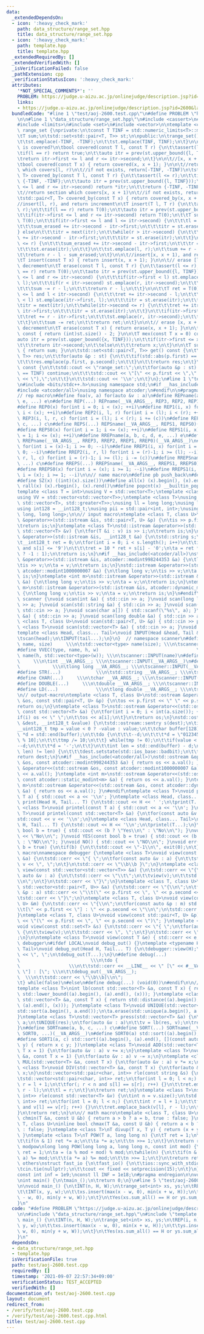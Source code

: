 ```yaml
---
data:
  _extendedDependsOn:
  - icon: ':heavy_check_mark:'
    path: data_structure/range_set.hpp
    title: data_structure/range_set.hpp
  - icon: ':heavy_check_mark:'
    path: template.hpp
    title: template.hpp
  _extendedRequiredBy: []
  _extendedVerifiedWith: []
  _isVerificationFailed: false
  _pathExtension: cpp
  _verificationStatusIcon: ':heavy_check_mark:'
  attributes:
    '*NOT_SPECIAL_COMMENTS*': ''
    PROBLEM: https://judge.u-aizu.ac.jp/onlinejudge/description.jsp?id=2600&lang=jp
    links:
    - https://judge.u-aizu.ac.jp/onlinejudge/description.jsp?id=2600&lang=jp
  bundledCode: "#line 1 \"test/aoj-2600.test.cpp\"\n#define PROBLEM \"https://judge.u-aizu.ac.jp/onlinejudge/description.jsp?id=2600&lang=jp\"\
    \n\n#line 1 \"data_structure/range_set.hpp\"\n#include <cassert>\n#include <iostream>\n\
    #include <limits>\n#include <set>\n#include <vector>\n\ntemplate <class T>\nstruct\
    \ range_set {\nprivate:\n\tconst T TINF = std::numeric_limits<T>::max() / 2;\n\
    \tT sum;\n\tstd::set<std::pair<T, T>> st;\n\npublic:\n\trange_set() : sum(0) {\n\
    \t\tst.emplace(-TINF, -TINF);\n\t\tst.emplace(TINF, TINF);\n\t}\n\n\t//[l, r)\
    \ is covered?\n\tbool covered(const T l, const T r) {\n\t\tassert(l <= r);\n\t\
    \tif(l == r) return true;\n\t\tauto itr = prev(st.upper_bound({l, TINF}));\n\t\
    \treturn itr->first <= l and r <= itr->second;\n\t}\n\n\t//[x, x + 1) is covered?\n\
    \tbool covered(const T x) { return covered(x, x + 1); }\n\n\t//return section\
    \ which covers[l, r)\n\t//if not exists, return[-TINF, -TINF)\n\tstd::pair<T,\
    \ T> covered_by(const T l, const T r) {\n\t\tassert(l <= r);\n\t\tif(l == r) return\
    \ {-TINF, -TINF};\n\t\tauto itr = prev(st.upper_bound({l, TINF}));\n\t\tif(itr->first\
    \ <= l and r <= itr->second) return *itr;\n\t\treturn {-TINF, -TINF};\n\t}\n\n\
    \t//return section which covers[x, x + 1)\n\t//if not exists, return[-TINF, -TINF)\n\
    \tstd::pair<T, T> covered_by(const T x) { return covered_by(x, x + 1); }\n\n\t\
    //insert[l, r), and return increment\n\tT insert(T l, T r) {\n\t\tassert(l <=\
    \ r);\n\t\tif(l == r) return T(0);\n\t\tauto itr = prev(st.upper_bound({l, TINF}));\n\
    \t\tif(itr->first <= l and r <= itr->second) return T(0);\n\t\tT sum_erased =\
    \ T(0);\n\t\tif(itr->first <= l and l <= itr->second) {\n\t\t\tl = itr->first;\n\
    \t\t\tsum_erased += itr->second - itr->first;\n\t\t\titr = st.erase(itr);\n\t\t\
    } else\n\t\t\titr = next(itr);\n\t\twhile(r > itr->second) {\n\t\t\tsum_erased\
    \ += itr->second - itr->first;\n\t\t\titr = st.erase(itr);\n\t\t}\n\t\tif(itr->first\
    \ <= r) {\n\t\t\tsum_erased += itr->second - itr->first;\n\t\t\tr = itr->second;\n\
    \t\t\tst.erase(itr);\n\t\t}\n\t\tst.emplace(l, r);\n\t\tsum += r - l - sum_erased;\n\
    \t\treturn r - l - sum_erased;\n\t}\n\n\t//insert[x, x + 1), and return increment\n\
    \tT insert(const T x) { return insert(x, x + 1); }\n\n\t// erase [l, r), and return\
    \ decrement\n\tT erase(const T l, const T r) {\n\t\tassert(l <= r);\n\t\tif(l\
    \ == r) return T(0);\n\t\tauto itr = prev(st.upper_bound({l, TINF}));\n\t\tif(itr->first\
    \ <= l and r <= itr->second) {\n\t\t\tif(itr->first < l) st.emplace(itr->first,\
    \ l);\n\t\t\tif(r < itr->second) st.emplace(r, itr->second);\n\t\t\tst.erase(itr);\n\
    \t\t\tsum -= r - l;\n\t\t\treturn r - l;\n\t\t}\n\n\t\tT ret = T(0);\n\t\tif(itr->first\
    \ <= l and l < itr->second) {\n\t\t\tret += itr->second - l;\n\t\t\tif(itr->first\
    \ < l) st.emplace(itr->first, l);\n\t\t\titr = st.erase(itr);\n\t\t} else\n\t\t\
    \titr = next(itr);\n\t\twhile(itr->second <= r) {\n\t\t\tret += itr->second -\
    \ itr->first;\n\t\t\titr = st.erase(itr);\n\t\t}\n\t\tif(itr->first < r) {\n\t\
    \t\tret += r - itr->first;\n\t\t\tst.emplace(r, itr->second);\n\t\t\tst.erase(itr);\n\
    \t\t}\n\t\tsum -= ret;\n\t\treturn ret;\n\t}\n\n\t// erase [x, x + 1), and return\
    \ decrement\n\tT erase(const T x) { return erase(x, x + 1); }\n\n\tint size()\
    \ const { return (int)st.size() - 2; }\n\n\tT mex(const T x = 0) const {\n\t\t\
    auto itr = prev(st.upper_bound({x, TINF}));\n\t\tif(itr->first <= x and x < itr->second)\n\
    \t\t\treturn itr->second;\n\t\telse\n\t\t\treturn x;\n\t}\n\n\tT sum_all() const\
    \ { return sum; }\n\n\tstd::set<std::pair<T, T>> get() const {\n\t\tstd::set<std::pair<T,\
    \ T>> res;\n\t\tfor(auto &p : st) {\n\t\t\tif(std::abs(p.first) == TINF) continue;\n\
    \t\t\tres.emplace(p.first, p.second);\n\t\t}\n\t\treturn res;\n\t}\n\n\tvoid dump()\
    \ const {\n\t\tstd::cout << \"range_set:\";\n\t\tfor(auto &p : st) {\n\t\t\tif(std::abs(p.first)\
    \ == TINF) continue;\n\t\t\tstd::cout << \"[\" << p.first << \",\" << p.second\
    \ << \"),\";\n\t\t}\n\t\tstd::cout << '\\n';\n\t}\n};\n#line 1 \"template.hpp\"\
    \n#include <bits/stdc++.h>\nusing namespace std;\n#if __has_include(<atcoder/all>)\n\
    #include <atcoder/all>\nusing namespace atcoder;\n#endif\n\n#pragma region Macros\n\
    // rep macro\n#define foa(v, a) for(auto &v : a)\n#define REPname(a, b, c, d,\
    \ e, ...) e\n#define REP(...) REPname(__VA_ARGS__, REP3, REP2, REP1, REP0)(__VA_ARGS__)\n\
    #define REP0(x) for(int i = 0; i < (x); ++i)\n#define REP1(i, x) for(int i = 0;\
    \ i < (x); ++i)\n#define REP2(i, l, r) for(int i = (l); i < (r); ++i)\n#define\
    \ REP3(i, l, r, c) for(int i = (l); i < (r); i += (c))\n#define REPSname(a, b,\
    \ c, ...) c\n#define REPS(...) REPSname(__VA_ARGS__, REPS1, REPS0)(__VA_ARGS__)\n\
    #define REPS0(x) for(int i = 1; i <= (x); ++i)\n#define REPS1(i, x) for(int i\
    \ = 1; i <= (x); ++i)\n#define RREPname(a, b, c, d, e, ...) e\n#define RREP(...)\
    \ RREPname(__VA_ARGS__, RREP3, RREP2, RREP1, RREP0)(__VA_ARGS__)\n#define RREP0(x)\
    \ for(int i = (x)-1; i >= 0; --i)\n#define RREP1(i, x) for(int i = (x)-1; i >=\
    \ 0; --i)\n#define RREP2(i, r, l) for(int i = (r)-1; i >= (l); --i)\n#define RREP3(i,\
    \ r, l, c) for(int i = (r)-1; i >= (l); i -= (c))\n#define RREPSname(a, b, c,\
    \ ...) c\n#define RREPS(...) RREPSname(__VA_ARGS__, RREPS1, RREPS0)(__VA_ARGS__)\n\
    #define RREPS0(x) for(int i = (x); i >= 1; --i)\n#define RREPS1(i, x) for(int\
    \ i = (x); i >= 1; --i)\n\n// name macro\n#define pb push_back\n#define eb emplace_back\n\
    #define SZ(x) ((int)(x).size())\n#define all(x) (x).begin(), (x).end()\n#define\
    \ rall(x) (x).rbegin(), (x).rend()\n#define popcnt(x) __builtin_popcountll(x)\n\
    template <class T = int>\nusing V = std::vector<T>;\ntemplate <class T = int>\n\
    using VV = std::vector<std::vector<T>>;\ntemplate <class T>\nusing pqup = std::priority_queue<T,\
    \ std::vector<T>, std::greater<T>>;\nusing ll = long long;\nusing ld = long double;\n\
    using int128 = __int128_t;\nusing pii = std::pair<int, int>;\nusing pll = std::pair<long\
    \ long, long long>;\n\n// input macro\ntemplate <class T, class U>\nstd::istream\
    \ &operator>>(std::istream &is, std::pair<T, U> &p) {\n\tis >> p.first >> p.second;\n\
    \treturn is;\n}\ntemplate <class T>\nstd::istream &operator>>(std::istream &is,\
    \ std::vector<T> &v) {\n\tfor(T &i : v) is >> i;\n\treturn is;\n}\nstd::istream\
    \ &operator>>(std::istream &is, __int128_t &a) {\n\tstd::string s;\n\tis >> s;\n\
    \t__int128_t ret = 0;\n\tfor(int i = 0; i < s.length(); i++)\n\t\tif('0' <= s[i]\
    \ and s[i] <= '9')\n\t\t\tret = 10 * ret + s[i] - '0';\n\ta = ret * (s[0] == '-'\
    \ ? -1 : 1);\n\treturn is;\n}\n#if __has_include(<atcoder/all>)\nstd::istream\
    \ &operator>>(std::istream &is, atcoder::modint998244353 &a) {\n\tlong long v;\n\
    \tis >> v;\n\ta = v;\n\treturn is;\n}\nstd::istream &operator>>(std::istream &is,\
    \ atcoder::modint1000000007 &a) {\n\tlong long v;\n\tis >> v;\n\ta = v;\n\treturn\
    \ is;\n}\ntemplate <int m>\nstd::istream &operator>>(std::istream &is, atcoder::static_modint<m>\
    \ &a) {\n\tlong long v;\n\tis >> v;\n\ta = v;\n\treturn is;\n}\ntemplate <int\
    \ m>\nstd::istream &operator>>(std::istream &is, atcoder::dynamic_modint<m> &a)\
    \ {\n\tlong long v;\n\tis >> v;\n\ta = v;\n\treturn is;\n}\n#endif\nnamespace\
    \ scanner {\nvoid scan(int &a) { std::cin >> a; }\nvoid scan(long long &a) { std::cin\
    \ >> a; }\nvoid scan(std::string &a) { std::cin >> a; }\nvoid scan(char &a) {\
    \ std::cin >> a; }\nvoid scan(char a[]) { std::scanf(\"%s\", a); }\nvoid scan(double\
    \ &a) { std::cin >> a; }\nvoid scan(long double &a) { std::cin >> a; }\ntemplate\
    \ <class T, class U>\nvoid scan(std::pair<T, U> &p) { std::cin >> p; }\ntemplate\
    \ <class T>\nvoid scan(std::vector<T> &a) { std::cin >> a; }\nvoid INPUT() {}\n\
    template <class Head, class... Tail>\nvoid INPUT(Head &head, Tail &... tail) {\n\
    \tscan(head);\n\tINPUT(tail...);\n}\n}  // namespace scanner\n#define VEC(type,\
    \ name, size)     \\\n\tstd::vector<type> name(size); \\\n\tscanner::INPUT(name)\n\
    #define VVEC(type, name, h, w)                                    \\\n\tstd::vector<std::vector<type>>\
    \ name(h, std::vector<type>(w)); \\\n\tscanner::INPUT(name)\n#define INT(...)\
    \     \\\n\tint __VA_ARGS__; \\\n\tscanner::INPUT(__VA_ARGS__)\n#define LL(...)\
    \            \\\n\tlong long __VA_ARGS__; \\\n\tscanner::INPUT(__VA_ARGS__)\n\
    #define STR(...)             \\\n\tstd::string __VA_ARGS__; \\\n\tscanner::INPUT(__VA_ARGS__)\n\
    #define CHAR(...)     \\\n\tchar __VA_ARGS__; \\\n\tscanner::INPUT(__VA_ARGS__)\n\
    #define DOUBLE(...)     \\\n\tdouble __VA_ARGS__; \\\n\tscanner::INPUT(__VA_ARGS__)\n\
    #define LD(...)              \\\n\tlong double __VA_ARGS__; \\\n\tscanner::INPUT(__VA_ARGS__)\n\
    \n// output-macro\ntemplate <class T, class U>\nstd::ostream &operator<<(std::ostream\
    \ &os, const std::pair<T, U> &p) {\n\tos << p.first << \" \" << p.second;\n\t\
    return os;\n}\ntemplate <class T>\nstd::ostream &operator<<(std::ostream &os,\
    \ const std::vector<T> &a) {\n\tfor(int i = 0; i < int(a.size()); ++i) {\n\t\t\
    if(i) os << \" \";\n\t\tos << a[i];\n\t}\n\treturn os;\n}\nstd::ostream &operator<<(std::ostream\
    \ &dest, __int128_t &value) {\n\tstd::ostream::sentry s(dest);\n\tif(s) {\n\t\t\
    __uint128_t tmp = value < 0 ? -value : value;\n\t\tchar buffer[128];\n\t\tchar\
    \ *d = std::end(buffer);\n\t\tdo {\n\t\t\t--d;\n\t\t\t*d = \"0123456789\"[tmp\
    \ % 10];\n\t\t\ttmp /= 10;\n\t\t} while(tmp != 0);\n\t\tif(value < 0) {\n\t\t\t\
    --d;\n\t\t\t*d = '-';\n\t\t}\n\t\tint len = std::end(buffer) - d;\n\t\tif(dest.rdbuf()->sputn(d,\
    \ len) != len) {\n\t\t\tdest.setstate(std::ios_base::badbit);\n\t\t}\n\t}\n\t\
    return dest;\n}\n#if __has_include(<atcoder/all>)\nstd::ostream &operator<<(std::ostream\
    \ &os, const atcoder::modint998244353 &a) { return os << a.val(); }\nstd::ostream\
    \ &operator<<(std::ostream &os, const atcoder::modint1000000007 &a) { return os\
    \ << a.val(); }\ntemplate <int m>\nstd::ostream &operator<<(std::ostream &os,\
    \ const atcoder::static_modint<m> &a) { return os << a.val(); }\ntemplate <int\
    \ m>\nstd::ostream &operator<<(std::ostream &os, const atcoder::dynamic_modint<m>\
    \ &a) { return os << a.val(); }\n#endif\ntemplate <class T>\nvoid print(const\
    \ T a) { std::cout << a << '\\n'; }\ntemplate <class Head, class... Tail>\nvoid\
    \ print(Head H, Tail... T) {\n\tstd::cout << H << ' ';\n\tprint(T...);\n}\ntemplate\
    \ <class T>\nvoid printel(const T a) { std::cout << a << '\\n'; }\ntemplate <class\
    \ T>\nvoid printel(const std::vector<T> &a) {\n\tfor(const auto &v : a)\n\t\t\
    std::cout << v << '\\n';\n}\ntemplate <class Head, class... Tail>\nvoid printel(Head\
    \ H, Tail... T) {\n\tstd::cout << H << '\\n';\n\tprintel(T...);\n}\nvoid Yes(const\
    \ bool b = true) { std::cout << (b ? \"Yes\\n\" : \"No\\n\"); }\nvoid No() { std::cout\
    \ << \"No\\n\"; }\nvoid YES(const bool b = true) { std::cout << (b ? \"YES\\n\"\
    \ : \"NO\\n\"); }\nvoid NO() { std::cout << \"NO\\n\"; }\nvoid err(const bool\
    \ b = true) {\n\tif(b) {\n\t\tstd::cout << \"-1\\n\", exit(0);\n\t}\n}\n\n//debug\
    \ macro\nnamespace debugger {\ntemplate <class T>\nvoid view(const std::vector<T>\
    \ &a) {\n\tstd::cerr << \"{ \";\n\tfor(const auto &v : a) {\n\t\tstd::cerr <<\
    \ v << \", \";\n\t}\n\tstd::cerr << \"\\b\\b }\";\n}\ntemplate <class T>\nvoid\
    \ view(const std::vector<std::vector<T>> &a) {\n\tstd::cerr << \"{\\n\";\n\tfor(const\
    \ auto &v : a) {\n\t\tstd::cerr << \"\\t\";\n\t\tview(v);\n\t\tstd::cerr << \"\
    \\n\";\n\t}\n\tstd::cerr << \"}\";\n}\ntemplate <class T, class U>\nvoid view(const\
    \ std::vector<std::pair<T, U>> &a) {\n\tstd::cerr << \"{\\n\";\n\tfor(const auto\
    \ &p : a) std::cerr << \"\\t(\" << p.first << \", \" << p.second << \")\\n\";\n\
    \tstd::cerr << \"}\";\n}\ntemplate <class T, class U>\nvoid view(const std::map<T,\
    \ U> &m) {\n\tstd::cerr << \"{\\n\";\n\tfor(const auto &p : m) std::cerr << \"\
    \\t[\" << p.first << \"] : \" << p.second << \"\\n\";\n\tstd::cerr << \"}\";\n\
    }\ntemplate <class T, class U>\nvoid view(const std::pair<T, U> &p) { std::cerr\
    \ << \"(\" << p.first << \", \" << p.second << \")\"; }\ntemplate <class T>\n\
    void view(const std::set<T> &s) {\n\tstd::cerr << \"{ \";\n\tfor(auto &v : s)\
    \ {\n\t\tview(v);\n\t\tstd::cerr << \", \";\n\t}\n\tstd::cerr << \"\\b\\b }\"\
    ;\n}\n\ntemplate <class T>\nvoid view(const T &e) { std::cerr << e; }\n}  // namespace\
    \ debugger\n#ifdef LOCAL\nvoid debug_out() {}\ntemplate <typename Head, typename...\
    \ Tail>\nvoid debug_out(Head H, Tail... T) {\n\tdebugger::view(H);\n\tstd::cerr\
    \ << \", \";\n\tdebug_out(T...);\n}\n#define debug(...)                      \
    \                          \\\n\tdo {                                        \
    \                  \\\n\t\tstd::cerr << __LINE__ << \" [\" << #__VA_ARGS__ <<\
    \ \"] : [\"; \\\n\t\tdebug_out(__VA_ARGS__);                                 \
    \  \\\n\t\tstd::cerr << \"\\b\\b]\\n\";                                   \\\n\
    \t} while(false)\n#else\n#define debug(...) (void(0))\n#endif\n\n// vector macro\n\
    template <class T>\nint lb(const std::vector<T> &a, const T x) { return std::distance((a).begin(),\
    \ std::lower_bound((a).begin(), (a).end(), (x))); }\ntemplate <class T>\nint ub(const\
    \ std::vector<T> &a, const T x) { return std::distance((a).begin(), std::upper_bound((a).begin(),\
    \ (a).end(), (x))); }\ntemplate <class T>\nvoid UNIQUE(std::vector<T> &a) {\n\t\
    std::sort(a.begin(), a.end());\n\ta.erase(std::unique(a.begin(), a.end()), a.end());\n\
    }\ntemplate <class T>\nstd::vector<T> press(std::vector<T> &a) {\n\tauto res =\
    \ a;\n\tUNIQUE(res);\n\tfor(auto &v : a)\n\t\tv = lb(res, v);\n\treturn res;\n\
    }\n#define SORTname(a, b, c, ...) c\n#define SORT(...) SORTname(__VA_ARGS__, SORT1,\
    \ SORT0, ...)(__VA_ARGS__)\n#define SORT0(a) std::sort((a).begin(), (a).end())\n\
    #define SORT1(a, c) std::sort((a).begin(), (a).end(), [](const auto x, const auto\
    \ y) { return x c y; })\ntemplate <class T>\nvoid ADD(std::vector<T> &a, const\
    \ T x = 1) {\n\tfor(auto &v : a) v += x;\n}\ntemplate <class T>\nvoid SUB(std::vector<T>\
    \ &a, const T x = 1) {\n\tfor(auto &v : a) v -= x;\n}\ntemplate <class T>\nvoid\
    \ MUL(std::vector<T> &a, const T x) {\n\tfor(auto &v : a) v *= x;\n}\ntemplate\
    \ <class T>\nvoid DIV(std::vector<T> &a, const T x) {\n\tfor(auto &v : a) v /=\
    \ x;\n}\nstd::vector<std::pair<char, int>> rle(const string &s) {\n\tint n = s.size();\n\
    \tstd::vector<std::pair<char, int>> ret;\n\tfor(int l = 0; l < n;) {\n\t\tint\
    \ r = l + 1;\n\t\tfor(; r < n and s[l] == s[r]; r++) {}\n\t\tret.emplace_back(s[l],\
    \ r - l);\n\t\tl = r;\n\t}\n\treturn ret;\n}\ntemplate <class T>\nstd::vector<std::pair<T,\
    \ int>> rle(const std::vector<T> &v) {\n\tint n = v.size();\n\tstd::vector<std::pair<T,\
    \ int>> ret;\n\tfor(int l = 0; l < n;) {\n\t\tint r = l + 1;\n\t\tfor(; r < n\
    \ and v[l] == v[r]; r++) {}\n\t\tret.emplace_back(v[l], r - l);\n\t\tl = r;\n\t\
    }\n\treturn ret;\n}\n\n// math macro\ntemplate <class T, class U>\ninline bool\
    \ chmin(T &a, const U &b) { return a > b ? a = b, true : false; }\ntemplate <class\
    \ T, class U>\ninline bool chmax(T &a, const U &b) { return a < b ? a = b, true\
    \ : false; }\ntemplate <class T>\nT divup(T x, T y) { return (x + y - 1) / y;\
    \ }\ntemplate <class T>\nT POW(T a, long long n) {\n\tT ret = 1;\n\twhile(n) {\n\
    \t\tif(n & 1) ret *= a;\n\t\ta *= a;\n\t\tn >>= 1;\n\t}\n\treturn ret;\n}\n//\
    \ modpow\nlong long POW(long long a, long long n, const int mod) {\n\tlong long\
    \ ret = 1;\n\ta = (a % mod + mod) % mod;\n\twhile(n) {\n\t\tif(n & 1) (ret *=\
    \ a) %= mod;\n\t\t(a *= a) %= mod;\n\t\tn >>= 1;\n\t}\n\treturn ret;\n}\n\n//\
    \ others\nstruct fast_io {\n\tfast_io() {\n\t\tios::sync_with_stdio(false);\n\t\
    \tcin.tie(nullptr);\n\t\tcout << fixed << setprecision(15);\n\t}\n} fast_io_;\n\
    const int inf = 1e9;\nconst ll INF = 1e18;\n#pragma endregion\n\nvoid main_();\n\
    \nint main() {\n\tmain_();\n\treturn 0;\n}\n#line 5 \"test/aoj-2600.test.cpp\"\
    \n\nvoid main_() {\n\tINT(n, H, W);\n\trange_set<int> xs, ys;\n\tREP(i, n) {\n\
    \t\tINT(x, y, w);\n\t\txs.insert(max(x - w, 0), min(x + w, H));\n\t\tys.insert(max(y\
    \ - w, 0), min(y + w, W));\n\t}\n\tYes(xs.sum_all() == H or ys.sum_all() == W);\n\
    }\n"
  code: "#define PROBLEM \"https://judge.u-aizu.ac.jp/onlinejudge/description.jsp?id=2600&lang=jp\"\
    \n\n#include \"data_structure/range_set.hpp\"\n#include \"template.hpp\"\n\nvoid\
    \ main_() {\n\tINT(n, H, W);\n\trange_set<int> xs, ys;\n\tREP(i, n) {\n\t\tINT(x,\
    \ y, w);\n\t\txs.insert(max(x - w, 0), min(x + w, H));\n\t\tys.insert(max(y -\
    \ w, 0), min(y + w, W));\n\t}\n\tYes(xs.sum_all() == H or ys.sum_all() == W);\n\
    }\n"
  dependsOn:
  - data_structure/range_set.hpp
  - template.hpp
  isVerificationFile: true
  path: test/aoj-2600.test.cpp
  requiredBy: []
  timestamp: '2021-09-07 22:57:34+09:00'
  verificationStatus: TEST_ACCEPTED
  verifiedWith: []
documentation_of: test/aoj-2600.test.cpp
layout: document
redirect_from:
- /verify/test/aoj-2600.test.cpp
- /verify/test/aoj-2600.test.cpp.html
title: test/aoj-2600.test.cpp
---
```

